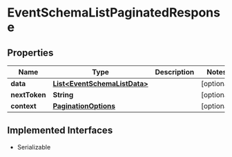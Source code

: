 

# EventSchemaListPaginatedResponse


## Properties

| Name | Type | Description | Notes |
|------------ | ------------- | ------------- | -------------|
|**data** | [**List&lt;EventSchemaListData&gt;**](EventSchemaListData.md) |  |  [optional] |
|**nextToken** | **String** |  |  [optional] |
|**context** | [**PaginationOptions**](PaginationOptions.md) |  |  [optional] |


## Implemented Interfaces

* Serializable


